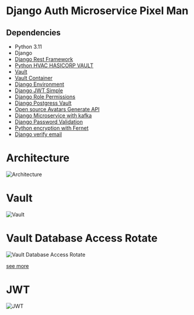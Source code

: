 # Django Auth Microservice Pixel Man

## Dependencies

- Python 3.11
- Django
- [Django Rest Framework](https://www.django-rest-framework.org/)
- [Python HVAC HASICORP VAULT](https://hvac.readthedocs.io/en/stable/overview.html)
- [Vault](https://www.vaultproject.io/)
- [Vault Container](https://hub.docker.com/_/vault/)
- [Django Environment](https://django-environ.readthedocs.io/en/latest/)
- [Django JWT Simple](https://django-rest-framework-simplejwt.readthedocs.io/en/latest/index.html)
- [Django Role Permissions](https://django-role-permissions.readthedocs.io/en/stable/index.html)
- [Django Postgress Vault](https://github.com/jciskey/django_postgres_vault)
- [Open source Avatars Generate API](https://avatars.oxro.io/)
- [Django Microservice with kafka](https://medium.com/@mansha99/microservices-using-django-and-kafka-3776e8592ef3)
- [Django Password Validation](https://github.com/fizista/django-password-validators)
- [Python encryption with Fernet](https://cryptography.io/en/latest/)
- [Django verify email](https://www.rockandnull.com/django-email-verification/)

# Architecture

![Architecture](https://cdn.discordapp.com/attachments/848122649593905184/1191138646535962735/Auth_Ser_2.png?ex=65a4594f&is=6591e44f&hm=e2659b51c2ae4fd032e048735f16586a45eecc3f067f179a21c61490e3492a67&)

# Vault

![Vault](https://developer.hashicorp.com/_next/image?url=https%3A%2F%2Fcontent.hashicorp.com%2Fapi%2Fassets%3Fproduct%3Dtutorials%26version%3Dmain%26asset%3Dpublic%252Fimg%252Fvault%252Fvault-triangle.png%26width%3D1641%26height%3D973&w=1920&q=75)

# Vault Database Access Rotate

![Vault Database Access Rotate](https://developer.hashicorp.com/_next/image?url=https%3A%2F%2Fcontent.hashicorp.com%2Fapi%2Fassets%3Fproduct%3Dtutorials%26version%3Dmain%26asset%3Dpublic%252Fimg%252Fvault%252Fvault-db-rotate-1.png%26width%3D906%26height%3D387&w=1080&q=75)

[see more](https://developer.hashicorp.com/vault/tutorials/db-credentials/database-creds-rotation)

# JWT

![JWT](https://miro.medium.com/v2/resize:fit:720/format:webp/1*4gZxxTlsPMNSxHD7UCbtqA.jpeg)
